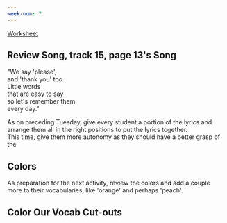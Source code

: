 ```yaml
---
week-num: 7
---
```


<a class="button" href="https://drive.google.com/file/d/0B2udwoaMmP7henB3eU5MNlN3d3M/view?usp=sharing">Worksheet</a>

## Review Song, track 15, page 13's Song

"We say 'please',  
and 'thank you' too.  
Little words  
that are easy to say  
so let's remember them  
every day."

As on preceding Tuesday, give every student a portion of the lyrics and arrange them all in the right positions to put the lyrics together.  
This time, give them more autonomy as they should have a better grasp of the 

## Colors

As preparation for the next activity, review the colors and add a couple more to their vocabularies, like 'orange' and perhaps 'peach'.

## Color Our Vocab Cut-outs


